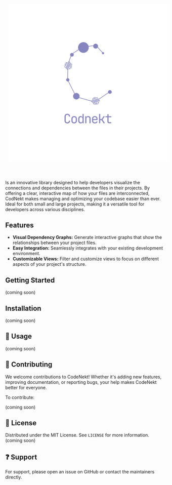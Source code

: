 <p align="center">
  <img src="./codnekt.png" alt="CodNekt" style="width:600px;padding: 10px;"/>
</p>

&nbsp;
&nbsp;
&nbsp;

Is an innovative library designed to help developers visualize the connections and dependencies between the files in their projects. 
By offering a clear, interactive map of how your files are interconnected, CodNekt makes managing and optimizing your codebase easier than ever. 
Ideal for both small and large projects, making it a versatile tool for developers across various disciplines.

## Features

- **Visual Dependency Graphs:** Generate interactive graphs that show the relationships between your project files.
- **Easy Integration:** Seamlessly integrates with your existing development environment.
- **Customizable Views:** Filter and customize views to focus on different aspects of your project's structure.

## Getting Started

(coming soon)

## Installation

(coming soon)

## :wrench: Usage

(coming soon)

## :handshake: Contributing

We welcome contributions to CodeNekt! Whether it's adding new features, improving documentation, or reporting bugs, your help makes CodeNekt better for everyone.

To contribute:

(coming soon)

## :page_with_curl: License

Distributed under the MIT License. See `LICENSE` for more information. (coming soon)

## :question: Support

For support, please open an issue on GitHub or contact the maintainers directly.
